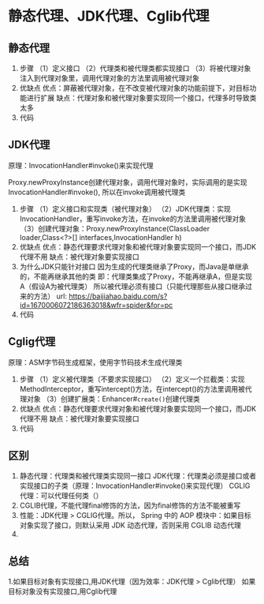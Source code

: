 # 静态代理、JDK代理、Cglib代理

## 静态代理

1. 步骤
   （1）定义接口
   （2）代理类和被代理类都实现接口
   （3）将被代理对象注入到代理对象里，调用代理对象的方法里调用被代理对象
2. 优缺点
   优点：屏蔽被代理对象，在不改变被代理对象的功能前提下，对目标功能进行扩展
   缺点：代理对象和被代理对象要实现同一个接口，代理多时导致类太多
3. 代码



## JDK代理

原理：InvocationHandler#invoke()来实现代理

Proxy.newProxyInstance创建代理对象，调用代理对象时，实际调用的是实现InvocationHandler#invoke(), 所以在invoke调用被代理类

1. 步骤
   （1）定义接口和实现类（被代理对象）
   （2）JDK代理类：实现InvocationHandler，重写invoke方法，在invoke的方法里调用被代理对象
   （3）创建代理对象：Proxy.newProxyInstance(ClassLoader loader,Class<?>[] interfaces,InvocationHandler h)
2. 优缺点
   优点：静态代理要求代理对象和被代理对象要实现同一个接口，而JDK代理不用
   缺点：被代理对象要实现接口
3. 为什么JDK只能针对接口
   因为生成的代理类继承了Proxy，而Java是单继承的，不能再继承其他的类
   即：代理类集成了Proxy，不能再继承A，但是实现A（假设A为被代理类）
   所以被代理必须有接口（只能代理那些从接口继承过来的方法）
   url: https://baijiahao.baidu.com/s?id=1670006072186363018&wfr=spider&for=pc
4. 代码



## Cglig代理

原理：ASM字节码生成框架，使用字节码技术生成代理类

1. 步骤
   （1）定义被代理类（不要求实现接口）
   （2）定义一个拦截类：实现MethodInterceptor，重写intercept()方法，在intercept()的方法里调用被代理对象
   （3）创建扩展类：Enhancer#`create()`创建代理类
2. 优缺点
   优点：静态代理要求代理对象和被代理对象要实现同一个接口，而JDK代理不用
   缺点：被代理对象要实现接口
3. 代码



## 区别

1. 静态代理：代理类和被代理类实现同一接口
   JDK代理：代理类必须是接口或者实现接口的子类（原理：InvocationHandler#invoke()来实现代理）
   CGLIG代理：可以代理任何类（）
2. CGLIB代理，不能代理final修饰的方法，因为final修饰的方法不能被重写
3. 性能：JDK代理 > CGLIG代理。所以， Spring 中的 AOP 模块中：如果目标对象实现了接口，则默认采用 JDK 动态代理，否则采用 CGLIB 动态代理
4. 



## 总结

1.如果目标对象有实现接口,用JDK代理（因为效率：JDK代理 > Cglib代理）
   如果目标对象没有实现接口,用Cglib代理

